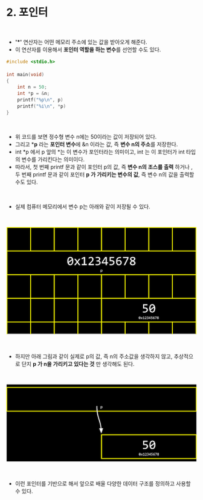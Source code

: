 # 2. 포인터

<br/>

- **'*'** 연산자는 어떤 메모리 주소에 있는 값을 받아오게 해준다.
- 이 연산자를 이용해서 **포인터 역할을 하는 변수**를 선언할 수도 있다.

```c
#include <stdio.h>

int main(void)
{
    int n = 50;
    int *p = &n;
    printf("%p\n", p)
    printf("%i\n", *p)
}
```



<br/>

- 위 코드를 보면 정수형 변수 n에는 50이라는 값이 저장되어 있다.
- 그리고 ***p** 라는 **포인터 변수**에 &n 이라는 값, 즉 **변수 n의 주소**를 저장한다.
- int *p 에서 p 앞의 *는 이 변수가 포인터라는 의미이고, int 는 이 포인터가 int 타입의 변수를 가리킨다는 의미이다.
- 따라서, 첫 번째 printf 문과 같이 포인터 p의 값, 즉 **변수 n의 조스를 출력** 하거나 , 두 번째 printf 문과 같이 포인터 **p 가 가리키는 변수의 값**, 즉 변수 n의 값을 출력할 수도 있다.



<br/>

- 실제 컴퓨터 메모리에서 변수 p는 아래와 같이 저장될 수 있다.

<br/>

![](./img/p.png)

<br/>

- 하지만 아래 그림과 같이 실제로 p의 값, 즉 n의 주소값을 생각하지 않고, 추상적으로 단지 **p 가 n을 가리키고 있다는 것** 만 생각해도 된다.

<br/>

![](./img/pointing.png)

<br/>

- 이런 포인터를 기반으로 해서 앞으로 배울 다양한 데이터 구조를 정의하고 사용할 수 있다.







<br/><br/>